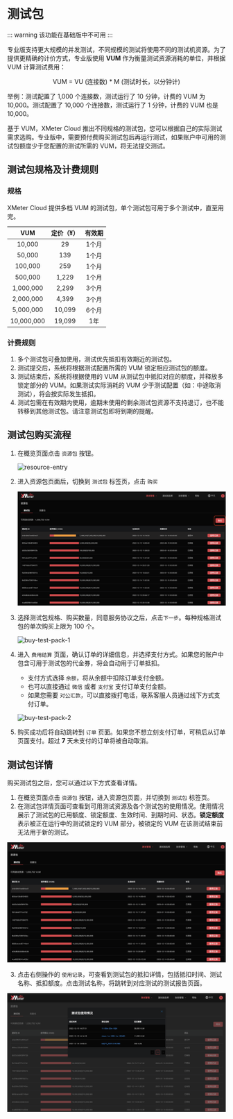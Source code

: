 # 测试包

::: warning
该功能在基础版中不可用
:::

专业版支持更大规模的并发测试，不同规模的测试将使用不同的测试机资源。为了提供更精确的计价方式，专业版使用 **VUM** 作为衡量测试资源消耗的单位，并根据 VUM 计算测试费用：

<center>VUM = VU (连接数) * M (测试时长，以分钟计)</center>

举例：测试配置了 1,000 个连接数，测试运行了 10 分钟，计费的 VUM 为 10,000。测试配置了 10,000 个连接数，测试运行了 1 分钟，计费的 VUM 也是 10,000。

基于 VUM，XMeter Cloud 推出不同规格的测试包，您可以根据自己的实际测试需求选购。专业版中，需要预付费购买测试包后再运行测试，如果账户中可用的测试包额度少于您配置的测试所需的 VUM，将无法提交测试。

## 测试包规格及计费规则

### 规格

XMeter Cloud 提供多档 VUM 的测试包，单个测试包可用于多个测试中，直至用完。

|    VUM     | 定价（¥） | 有效期 |
| :--------: | :-------: | :----: |
|   10,000   |    29     | 1个月  |
|   50,000   |    139    | 1个月  |
|  100,000   |    259    | 1个月  |
|  500,000   |   1,229   | 1个月  |
| 1,000,000  |   2,299   | 3个月  |
| 2,000,000  |   4,399   | 3个月  |
| 5,000,000  |  10,099   | 6个月  |
| 10,000,000 |  19,099   |  1年   |

### 计费规则

1. 多个测试包可叠加使用，测试优先抵扣有效期近的测试包。
2. 测试提交后，系统将根据测试配置所需的 VUM 锁定相应测试包的额度。
3. 测试结束后，系统将根据使用的 VUM 从测试包中抵扣对应的额度，并释放多锁定部分的 VUM。如果测试实际消耗的 VUM 少于测试配置（如：中途取消测试），将会按实际发生抵扣。
4. 测试包需在有效期内使用，逾期未使用的剩余测试包资源不支持退订，也不能转移到其他测试包。请注意测试包即将到期的提醒。

## 测试包购买流程

1. 在概览页面点击 `资源包` 按钮。

   ![resource-entry](../_assets/test-pack-enter.png)

2. 进入资源包页面后，切换到 `测试包` 标签页，点击 `购买` 

   ![test-to-buy](../_assets/test-to-buy.png)

3. 选择测试包规格、购买数量，同意服务协议之后，点击`下一步`。每种规格测试包的单次购买上限为 100 个。

   ![buy-test-pack-1](../_assets/test-pack-buy.png)

4. 进入 `费用结算` 页面，确认订单的详细信息，并选择支付方式。如果您的账户中包含可用于测试包的代金券，将会自动用于订单抵扣。

   - 支付方式选择 `余额`，将从余额中扣除订单支付金额。
   - 也可以直接通过 `微信` 或者 `支付宝` 支付订单支付金额。
   - 如果您需要 `对公汇款`，可以直接拨打电话，联系客服人员通过线下方式支付订单。

   ![buy-test-pack-2](../_assets/test-pack-purchase.png)

5. 购买成功后将自动跳转到 `订单` 页面。如果您不想立刻支付订单，可稍后从订单页面支付。超过 **7** 天未支付的订单将被自动取消。

## 测试包详情

购买测试包之后，您可以通过以下方式查看详情。

1. 在概览页面点击 `资源包` 按钮，进入资源包页面，并切换到 `测试包` 标签页。
2. 在测试包详情页面可查看到可用测试资源及各个测试包的使用情况。使用情况展示了测试包的已用额度、锁定额度、生效时间、到期时间、状态。**锁定额度**表示被正在运行中的测试锁定的 VUM 部分，被锁定的 VUM 在该测试结束前无法用于新的测试。

![test-pack-page](../_assets/test-page.png)

3. 点击右侧操作的 `使用记录`，可查看到测试包的抵扣详情，包括抵扣时间、测试名称、抵扣额度。点击测试名称，将跳转到对应测试的测试报告页面。

![test-pack-usage](../_assets/test-usage.png)
